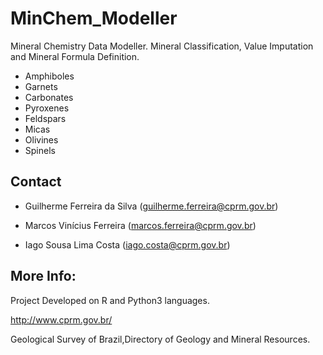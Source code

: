 # MinChem_Modeller
Mineral Chemistry Data Modeller. Mineral Classification, Value Imputation and Mineral Formula Definition.<p>
- Amphiboles
- Garnets
- Carbonates
- Pyroxenes
- Feldspars
- Micas
- Olivines
- Spinels
  
## Contact
* Guilherme Ferreira da Silva (guilherme.ferreira@cprm.gov.br) <p>
* Marcos Vinícius Ferreira (marcos.ferreira@cprm.gov.br)<p>
* Iago Sousa Lima Costa (iago.costa@cprm.gov.br)<p>
  
## More Info:
Project Developed on R and Python3 languages.<p>

http://www.cprm.gov.br/ <p>
Geological Survey of Brazil,Directory of Geology and Mineral Resources.
